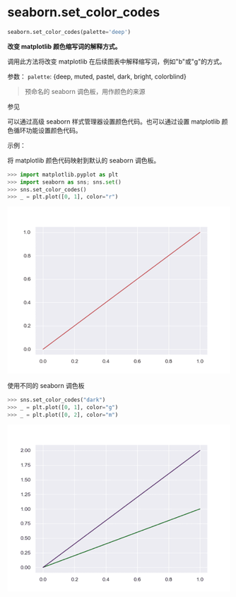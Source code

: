 # seaborn.set_color_codes

```python
seaborn.set_color_codes(palette='deep')
```

**改变 matplotlib 颜色缩写词的解释方式。**

调用此方法将改变 matplotlib 在后续图表中解释缩写词，例如"b"或"g"的方式。

参数： `palette`: {deep, muted, pastel, dark, bright, colorblind}

> 预命名的 seaborn 调色板，用作颜色的来源

参见

可以通过高级 seaborn 样式管理器设置颜色代码。也可以通过设置 matplotlib 颜色循环功能设置颜色代码。

示例：

将 matplotlib 颜色代码映射到默认的 seaborn 调色板。

```python
>>> import matplotlib.pyplot as plt
>>> import seaborn as sns; sns.set()
>>> sns.set_color_codes()
>>> _ = plt.plot([0, 1], color="r")
```

<img src="https://raw.githubusercontent.com/HG1227/image/master/img_tuchuang/20200512104603.jpg"/>

使用不同的 seaborn 调色板

```python
>>> sns.set_color_codes("dark")
>>> _ = plt.plot([0, 1], color="g")
>>> _ = plt.plot([0, 2], color="m")
```

<img src="https://raw.githubusercontent.com/HG1227/image/master/img_tuchuang/20200512104617.jpg"/>


